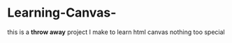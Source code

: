 # Learning-Canvas-
this is a **throw away** project I make to learn html canvas nothing too special

